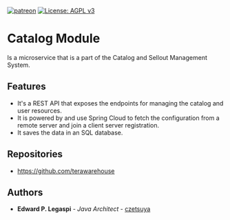 [![patreon](https://c5.patreon.com/external/logo/become_a_patron_button.png)](https://www.patreon.com/bePatron?u=12280211)
[![License: AGPL v3](https://img.shields.io/badge/License-AGPL%20v3-blue.svg)](https://www.gnu.org/licenses/agpl-3.0)

# Catalog Module

Is a microservice that is a part of the Catalog and Sellout Management System.

## Features

 - It's a REST API that exposes the endpoints for managing the catalog and user resources. 
 - It is powered by and use Spring Cloud to fetch the configuration from a remote server and join a client server registration.
 - It saves the data in an SQL database.

## Repositories

 - https://github.com/terawarehouse
 
## Authors

 * **Edward P. Legaspi** - *Java Architect* - [czetsuya](https://github.com/czetsuya)
